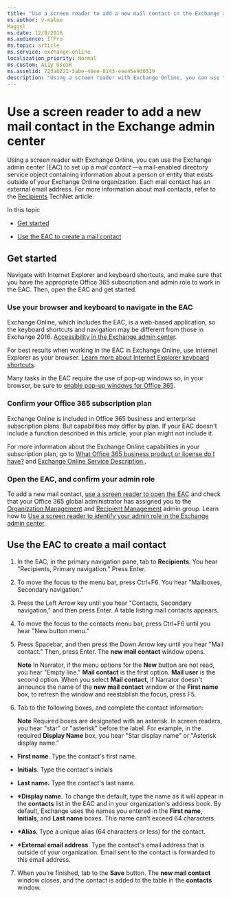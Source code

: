 ```yaml
---
title: "Use a screen reader to add a new mail contact in the Exchange admin center"
ms.author: v-maleo
Maggsl
ms.date: 12/9/2016
ms.audience: ITPro
ms.topic: article
ms.service: exchange-online
localization_priority: Normal
ms.custom: A11y_UseSR
ms.assetid: 723ab221-3abe-40ee-8143-eee45e9d0519
description: "Using a screen reader with Exchange Online, you can use the Exchange admin center (EAC) to set up a mail contact —a mail-enabled directory service object containing information about a person or entity that exists outside of your Exchange Online organization. Each mail contact has an external email address. For more information about mail contacts, refer to the Recipients TechNet article."
---
```


# Use a screen reader to add a new mail contact in the Exchange admin center

Using a screen reader with Exchange Online, you can use the Exchange admin center (EAC) to set up a  *mail contact*  —a mail-enabled directory service object containing information about a person or entity that exists outside of your Exchange Online organization. Each mail contact has an external email address. For more information about mail contacts, refer to the [Recipients](https://go.microsoft.com/fwlink/?LinkId=798820) TechNet article. 
  
In this topic
  
- [Get started](use-screen-reader-to-add-mail-contact-in-exchange-admin-center.md#BKMK_GetStarted)
    
- [Use the EAC to create a mail contact](use-screen-reader-to-add-mail-contact-in-exchange-admin-center.md#BKMK_CreateMailContact)
    
## Get started
<a name="BKMK_GetStarted"> </a>

Navigate with Internet Explorer and keyboard shortcuts, and make sure that you have the appropriate Office 365 subscription and admin role to work in the EAC. Then, open the EAC and get started.
  
### Use your browser and keyboard to navigate in the EAC

Exchange Online, which includes the EAC, is a web-based application, so the keyboard shortcuts and navigation may be different from those in Exchange 2016. [Accessibility in the Exchange admin center](accessibility-in-exchange-admin-center.md).
  
For best results when working in the EAC in Exchange Online, use Internet Explorer as your browser. [Learn more about Internet Explorer keyboard shortcuts](https://go.microsoft.com/fwlink/?LinkID=787614).
  
Many tasks in the EAC require the use of pop-up windows so, in your browser, be sure to [enable pop-up windows for Office 365](https://go.microsoft.com/fwlink/?LinkID=317550).
  
### Confirm your Office 365 subscription plan

Exchange Online is included in Office 365 business and enterprise subscription plans. But capabilities may differ by plan. If your EAC doesn't include a function described in this article, your plan might not include it. 
  
For more information about the Exchange Online capabilities in your subscription plan, go to [What Office 365 business product or license do I have?](https://go.microsoft.com/fwlink/?LinkID=797552
) and [Exchange Online Service Description.](https://go.microsoft.com/fwlink/?LinkID=797553
).
  
### Open the EAC, and confirm your admin role

To add a new mail contact, [use a screen reader to open the EAC](http://technet.microsoft.com/library/c7091f4c-da4e-49fa-bae4-b9e34bf51d9e.aspx) and check that your Office 365 global administrator has assigned you to the [Organization Management](https://go.microsoft.com/fwlink/?LinkId=797868) and [Recipient Management](https://go.microsoft.com/fwlink/?LinkId=798822) admin group. Learn how to [Use a screen reader to identify your admin role in the Exchange admin center](use-screen-reader-to-identify-admin-role-in-exchange-admin-center.md).
  
## Use the EAC to create a mail contact
<a name="BKMK_CreateMailContact"> </a>

1. In the EAC, in the primary navigation pane, tab to **Recipients**. You hear "Recipients, Primary navigation." Press Enter. 
    
2. To move the focus to the menu bar, press Ctrl+F6. You hear "Mailboxes, Secondary navigation."
    
3. Press the Left Arrow key until you hear "Contacts, Secondary navigation," and then press Enter. A table listing mail contacts appears.
    
4. To move the focus to the contacts menu bar, press Ctrl+F6 until you hear "New button menu."
    
5. Press Spacebar, and then press the Down Arrow key until you hear "Mail contact." Then, press Enter. The **new mail contact** window opens. 
    
    **Note** In Narrator, if the menu options for the **New** button are not read, you hear "Empty line." **Mail contact** is the first option. **Mail user** is the second option. When you select **Mail contact**, if Narrator doesn't announce the name of the **new mail contact** window or the **First name** box, to refresh the window and reestablish the focus, press F5. 
    
6. Tab to the following boxes, and complete the contact information:
    
    **Note** Required boxes are designated with an asterisk. In screen readers, you hear "star" or "asterisk" before the label. For example, in the required **Display Name** box, you hear "Star display name" or "Asterisk display name." 
    
  - **First name**. Type the contact's first name. 
    
  - **Initials**. Type the contact's initials 
    
  - **Last name.** Type the contact's last name. 
    
  - **\*Display name**. To change the default, type the name as it will appear in the **contacts** list in the EAC and in your organization's address book. By default, Exchange uses the names you entered in the **First name**, **Initials**, and **Last name** boxes. This name can't exceed 64 characters. 
    
  - **\*Alias**. Type a unique alias (64 characters or less) for the contact. 
    
  - **\*External email address**. Type the contact's email address that is outside of your organization. Email sent to the contact is forwarded to this email address. 
    
7. When you're finished, tab to the **Save** button. The **new mail contact** window closes, and the contact is added to the table in the **contacts** window. 
    

